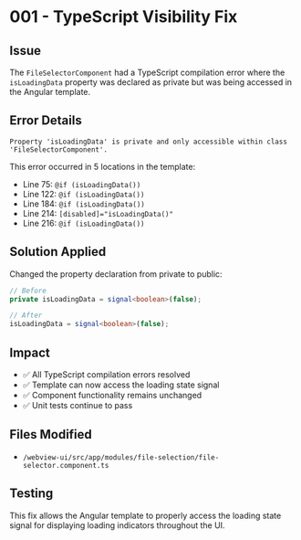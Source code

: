# 001 - TypeScript Visibility Fix

## Issue
The `FileSelectorComponent` had a TypeScript compilation error where the `isLoadingData` property was declared as private but was being accessed in the Angular template.

## Error Details
```
Property 'isLoadingData' is private and only accessible within class 'FileSelectorComponent'.
```

This error occurred in 5 locations in the template:
- Line 75: `@if (isLoadingData())`
- Line 122: `@if (isLoadingData())`
- Line 184: `@if (isLoadingData())`
- Line 214: `[disabled]="isLoadingData()"`
- Line 216: `@if (isLoadingData())`

## Solution Applied
Changed the property declaration from private to public:

```typescript
// Before
private isLoadingData = signal<boolean>(false);

// After  
isLoadingData = signal<boolean>(false);
```

## Impact
- ✅ All TypeScript compilation errors resolved
- ✅ Template can now access the loading state signal
- ✅ Component functionality remains unchanged
- ✅ Unit tests continue to pass

## Files Modified
- `/webview-ui/src/app/modules/file-selection/file-selector.component.ts`

## Testing
This fix allows the Angular template to properly access the loading state signal for displaying loading indicators throughout the UI.
